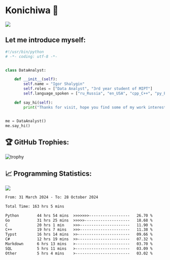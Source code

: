 # Konichiwa 👋
![](https://komarev.com/ghpvc/?username=IgorFandre&color=brightgreen)

## Let me introduce myself:
```py
#!/usr/bin/python
# -*- coding: utf-8 -*-


class DataAnalyst:

    def __init__(self):
        self.name = "Igor Shalygin"
        self.roles = ["Data Analyst", "3rd year student of MIPT"]
        self.language_spoken = ["ru_Russia", "en_USA", "cpp_C++", "py_Python", "go_Golang"]

    def say_hi(self):
        print("Thanks for visit, hope you find some of my work interesting.")


me = DataAnalyst()
me.say_hi()
```

## 🏆 GitHub Trophies:
![trophy](https://github-profile-trophy.vercel.app/?username=IgorFandre&title=MultiLanguage,Repositories,Commits,Experience,PullRequest,Reviews)

## 📈 Programming Statistics:

![](https://github-profile-summary-cards.vercel.app/api/cards/profile-details?username=IgorFandre&theme=solarized_dark)

<!--START_SECTION:waka-->

```txt
From: 31 March 2024 - To: 28 October 2024

Total Time: 163 hrs 5 mins

Python        44 hrs 54 mins  >>>>>>>------------------   26.70 %
Go            31 hrs 25 mins  >>>>>--------------------   18.68 %
C             20 hrs 1 min    >>>----------------------   11.90 %
C++           19 hrs 7 mins   >>>----------------------   11.38 %
Typst         16 hrs 14 mins  >>-----------------------   09.66 %
C#            12 hrs 19 mins  >>-----------------------   07.32 %
Markdown      6 hrs 13 mins   >------------------------   03.70 %
SQL           5 hrs 11 mins   >------------------------   03.09 %
Other         5 hrs 4 mins    >------------------------   03.02 %
```

<!--END_SECTION:waka-->

